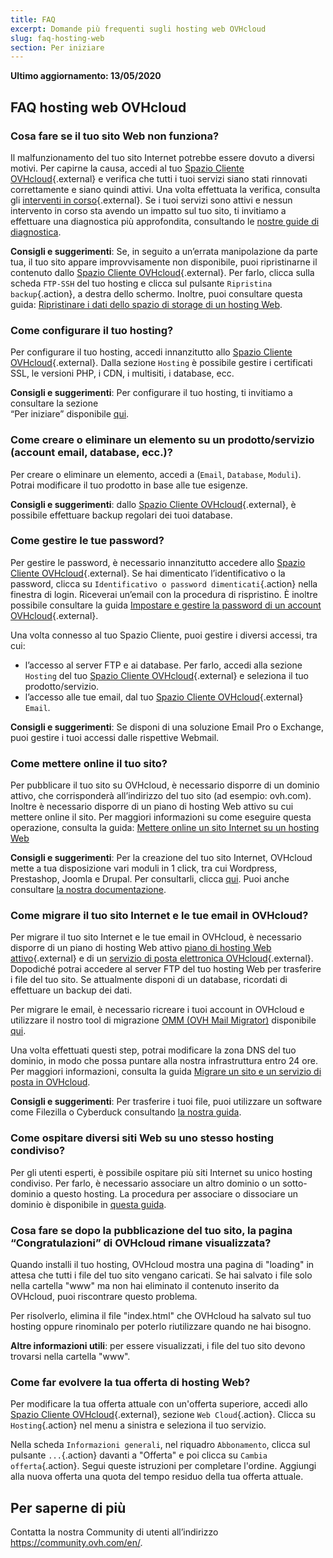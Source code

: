 ```yaml
---
title: FAQ
excerpt: Domande più frequenti sugli hosting web OVHcloud
slug: faq-hosting-web
section: Per iniziare
---
```


**Ultimo aggiornamento: 13/05/2020**

## FAQ hosting web OVHcloud


### Cosa fare se il tuo sito Web non funziona? 

Il malfunzionamento del tuo sito Internet potrebbe essere dovuto a diversi motivi. Per capirne la causa, accedi al tuo [Spazio Cliente OVHcloud](https://www.ovh.com/auth/?action=gotomanager&from=https://www.ovh.it/&ovhSubsidiary=it){.external} e verifica che tutti i tuoi servizi siano stati rinnovati correttamente e siano quindi attivi. Una volta effettuata la verifica, consulta gli [interventi in corso](http://travaux.ovh.net/){.external}. Se i tuoi servizi sono attivi e nessun intervento in corso sta avendo un impatto sul tuo sito, ti invitiamo a effettuare una diagnostica più approfondita, consultando le [nostre guide di diagnostica](../).

**Consigli e suggerimenti**: Se, in seguito a un’errata manipolazione da parte tua, il tuo sito appare improvvisamente non disponibile, puoi ripristinarne il contenuto dallo [Spazio Cliente OVHcloud](https://www.ovh.com/auth/?action=gotomanager&from=https://www.ovh.it/&ovhSubsidiary=it){.external}. Per farlo, clicca sulla scheda `FTP-SSH` del tuo hosting e clicca sul pulsante `Ripristina backup`{.action}, a destra dello schermo. Inoltre, puoi consultare questa guida: [Ripristinare i dati dello spazio di storage di un hosting Web](../web_hosting_recupera_un_backup_completo_o_un_file_in_ftp_con_filezilla/).

### Come configurare il tuo hosting? 

Per configurare il tuo hosting, accedi innanzitutto allo [Spazio Cliente OVHcloud](https://www.ovh.com/auth/?action=gotomanager&from=https://www.ovh.it/&ovhSubsidiary=it){.external}. Dalla sezione `Hosting` è possibile gestire i certificati SSL, le versioni PHP, i CDN, i multisiti, i database, ecc.

**Consigli e suggerimenti**: Per configurare il tuo hosting, ti invitiamo a consultare la sezione <br> “Per iniziare” disponibile [qui](../).

### Come creare o eliminare un elemento su un prodotto/servizio (account email, database, ecc.)?

Per creare o eliminare un elemento, accedi a (`Email`, `Database`, `Moduli`). Potrai modificare il tuo prodotto in base alle tue esigenze.

**Consigli e suggerimenti**: dallo [Spazio Cliente OVHcloud](https://www.ovh.com/auth/?action=gotomanager&from=https://www.ovh.it/&ovhSubsidiary=it){.external}, è possibile effettuare backup regolari dei tuoi database.

### Come gestire le tue password? 

Per gestire le password, è necessario innanzitutto accedere allo [Spazio Cliente OVHcloud](https://www.ovh.com/auth/?action=gotomanager&from=https://www.ovh.it/&ovhSubsidiary=it){.external}. Se hai dimenticato l’identificativo o la password, clicca su `Identificativo o password dimenticati`{.action} nella finestra di login. Riceverai un’email con la procedura di rispristino.
È inoltre possibile consultare la guida [Impostare e gestire la password di un account OVHcloud](https://docs.ovh.com/it/customer/gestire-la-password/){.external}.

Una volta connesso al tuo Spazio Cliente, puoi gestire i diversi accessi, tra cui:

- l’accesso al server FTP e ai database. Per farlo, accedi alla sezione `Hosting` del tuo [Spazio Cliente OVHcloud](https://www.ovh.com/auth/?action=gotomanager&from=https://www.ovh.it/&ovhSubsidiary=it){.external} e seleziona il tuo prodotto/servizio.
- l’accesso alle tue email, dal tuo [Spazio Cliente OVHcloud](https://www.ovh.com/auth/?action=gotomanager&from=https://www.ovh.it/&ovhSubsidiary=it){.external} `Email`.

**Consigli e suggerimenti**: Se disponi di una soluzione Email Pro o Exchange, puoi gestire i tuoi accessi dalle rispettive Webmail.

### Come mettere online il tuo sito? 

Per pubblicare il tuo sito su OVHcloud, è necessario disporre di un dominio attivo, che corrisponderà all’indirizzo del tuo sito (ad esempio: ovh.com). Inoltre è necessario disporre di un piano di hosting Web attivo su cui mettere online il sito. Per maggiori informazioni su come eseguire questa operazione, consulta la guida: [Mettere online un sito Internet su un hosting Web](../hosting_condiviso_come_mettere_online_il_tuo_sito/)

**Consigli e suggerimenti**: Per la creazione del tuo sito Internet, OVHcloud mette a tua disposizione vari moduli in 1 click, tra cui Wordpress, Prestashop, Joomla e Drupal. Per consultarli, clicca [qui](https://www.ovh.it/hosting-web/website/). Puoi anche consultare [la nostra documentazione](../hosting_condiviso_guida_ai_moduli_degli_hosting_condivisi/).

### Come migrare il tuo sito Internet e le tue email in OVHcloud?  

Per migrare il tuo sito Internet e le tue email in OVHcloud, è necessario disporre di un piano di hosting Web attivo [piano di hosting Web attivo](https://www.ovh.it/hosting-web/){.external} e di un [servizio di posta elettronica OVHcloud](https://www.ovh.it/mail/){.external}. Dopodiché potrai accedere al server FTP del tuo hosting Web per trasferire i file del tuo sito. Se attualmente disponi di un database, ricordati di effettuare un backup dei dati. 

Per migrare le email, è necessario ricreare i tuoi account in OVHcloud e utilizzare il nostro tool di migrazione [OMM (OVH Mail Migrator)](https://omm.ovh.net/) disponibile [qui](https://omm.ovh.net/). 

Una volta effettuati questi step, potrai modificare la zona DNS del tuo dominio, in modo che possa puntare alla nostra infrastruttura entro 24 ore. Per maggiori informazioni, consulta la guida [Migrare un sito e un servizio di posta in OVHcloud](../migrare-un-sito-in-ovh/).

**Consigli e suggerimenti**: Per trasferire i tuoi file, puoi utilizzare un software come Filezilla o Cyberduck consultando [la nostra guida](../hosting_condiviso_guida_allutilizzo_di_filezilla/).

### Come ospitare diversi siti Web su uno stesso hosting condiviso?

Per gli utenti esperti, è possibile ospitare più siti Internet su unico hosting condiviso. Per farlo, è necessario associare un altro dominio o un sotto-dominio a questo hosting. La procedura per associare o dissociare un dominio è disponibile in [questa guida](../configurare-un-multisito-su-un-hosting-web/).

### Cosa fare se dopo la pubblicazione del tuo sito, la pagina “Congratulazioni” di OVHcloud rimane visualizzata?

Quando installi il tuo hosting, OVHcloud mostra una pagina di "loading" in attesa che tutti i file del tuo sito vengano caricati. Se hai salvato i file solo nella cartella "www" ma non hai eliminato il contenuto inserito da OVHcloud, puoi riscontrare questo problema. 

Per risolverlo, elimina il file "index.html" che OVHcloud ha salvato sul tuo hosting
oppure rinominalo per poterlo riutilizzare quando ne hai bisogno. 

**Altre informazioni utili**: per essere visualizzati, i file del tuo sito devono trovarsi nella cartella "www".

### Come far evolvere la tua offerta di hosting Web?

Per modificare la tua offerta attuale con un'offerta superiore, accedi allo [Spazio Cliente OVHcloud](https://www.ovh.com/auth/?action=gotomanager&from=https://www.ovh.it/&ovhSubsidiary=it){.external}, sezione `Web Cloud`{.action}. Clicca su `Hosting`{.action} nel menu a sinistra e seleziona il tuo servizio.

Nella scheda `Informazioni generali`, nel riquadro `Abbonamento`, clicca sul pulsante `...`{.action} davanti a "Offerta" e poi clicca su `Cambia offerta`{.action}. Segui queste istruzioni per completare l'ordine. Aggiungi alla nuova offerta una quota del tempo residuo della tua offerta attuale.

## Per saperne di più

Contatta la nostra Community di utenti all’indirizzo <https://community.ovh.com/en/>.
